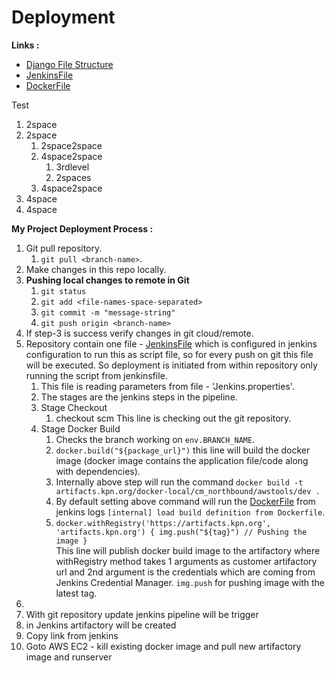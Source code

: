 # Deployment

**Links :**  
- [Django File Structure](Django-File-Structure.md)  
- [JenkinsFile](jenkinsfile.md)  
- [DockerFile](dockerfile.md)  

Test

1.  2space
1.  2space
    1.  2space2space
    1.  4space2space
        1.  3rdlevel
        2.  2spaces
    1.  4space2space
1.  4space
1.  4space



**My Project Deployment Process :**  
1.  Git pull repository.  
    1.  `git pull <branch-name>`.  
2.  Make changes in this repo locally.  
3.  **Pushing local changes to remote in Git**  
    1.  `git status`  
    1.  `git add <file-names-space-separated>`  
    1.  `git commit -m "message-string"`  
    1.  `git push origin <branch-name>`  
4.  If step-3 is success verify changes in git cloud/remote.  
5.  Repository contain one file - [JenkinsFile](jenkinsfile.md) which is configured in jenkins configuration to run this as script file, so for every push on git this file will be executed. So deployment is initiated from within repository only running the script from jenkinsfile.  
    1.  This file is reading parameters from file - 'Jenkins.properties'.  
    2.  The stages are the jenkins steps in the pipeline.  
    3.  Stage Checkout  
        1.  checkout scm This line is checking out the git repository.  
    4.  Stage Docker Build  
        1.  Checks the branch working on `env.BRANCH_NAME`.  
        2.  `docker.build("${package_url}")` this line will build the docker image (docker image contains the application file/code along with dependencies).
        3.  Internally above step will run the command ```docker build -t artifacts.kpn.org/docker-local/cm_northbound/awstools/dev .```
        4.  By default setting above command will run the [DockerFile](dockerfile.md) from jenkins logs ```[internal] load build definition from Dockerfile```.
        5.  ```docker.withRegistry('https://artifacts.kpn.org', 'artifacts.kpn.org') { img.push("${tag}") // Pushing the image }```  
This line will publish docker build image to the artifactory where withRegistry method takes 1 arguments as customer artifactory url and 2nd argument is the credentials which are coming from Jenkins Credential Manager. ```img.push``` for pushing image with the latest tag.
7. 
8. With git repository update jenkins pipeline will be trigger 
9. in Jenkins artifactory will be created 
10. Copy link from jenkins
11. Goto AWS EC2 - kill existing docker image and pull new artifactory image and runserver

